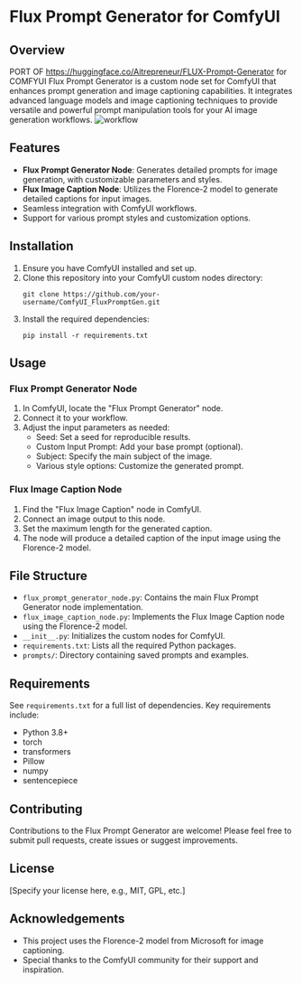# Flux Prompt Generator for ComfyUI

## Overview
PORT OF https://huggingface.co/Aitrepreneur/FLUX-Prompt-Generator for COMFYUI
Flux Prompt Generator is a custom node set for ComfyUI that enhances prompt generation and image captioning capabilities. It integrates advanced language models and image captioning techniques to provide versatile and powerful prompt manipulation tools for your AI image generation workflows.
![workflow](https://github.com/user-attachments/assets/92df5a01-751a-4f5c-9b31-6689870983f0)

## Features

- **Flux Prompt Generator Node**: Generates detailed prompts for image generation, with customizable parameters and styles.
- **Flux Image Caption Node**: Utilizes the Florence-2 model to generate detailed captions for input images.
- Seamless integration with ComfyUI workflows.
- Support for various prompt styles and customization options.

## Installation

1. Ensure you have ComfyUI installed and set up.
2. Clone this repository into your ComfyUI custom nodes directory:
   ```
   git clone https://github.com/your-username/ComfyUI_FluxPromptGen.git
   ```
3. Install the required dependencies:
   ```
   pip install -r requirements.txt
   ```

## Usage

### Flux Prompt Generator Node

1. In ComfyUI, locate the "Flux Prompt Generator" node.
2. Connect it to your workflow.
3. Adjust the input parameters as needed:
   - Seed: Set a seed for reproducible results.
   - Custom Input Prompt: Add your base prompt (optional).
   - Subject: Specify the main subject of the image.
   - Various style options: Customize the generated prompt.

### Flux Image Caption Node

1. Find the "Flux Image Caption" node in ComfyUI.
2. Connect an image output to this node.
3. Set the maximum length for the generated caption.
4. The node will produce a detailed caption of the input image using the Florence-2 model.

## File Structure

- `flux_prompt_generator_node.py`: Contains the main Flux Prompt Generator node implementation.
- `flux_image_caption_node.py`: Implements the Flux Image Caption node using the Florence-2 model.
- `__init__.py`: Initializes the custom nodes for ComfyUI.
- `requirements.txt`: Lists all the required Python packages.
- `prompts/`: Directory containing saved prompts and examples.

## Requirements

See `requirements.txt` for a full list of dependencies. Key requirements include:
- Python 3.8+
- torch
- transformers
- Pillow
- numpy
- sentencepiece

## Contributing

Contributions to the Flux Prompt Generator are welcome! Please feel free to submit pull requests, create issues or suggest improvements.

## License

[Specify your license here, e.g., MIT, GPL, etc.]

## Acknowledgements

- This project uses the Florence-2 model from Microsoft for image captioning.
- Special thanks to the ComfyUI community for their support and inspiration.
